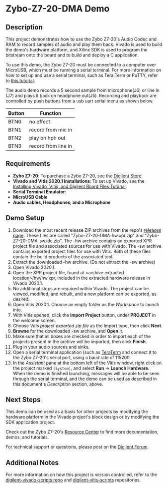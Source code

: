 Zybo-Z7-20-DMA Demo
====================

Description
-----------

This project demonstrates how to use the Zybo Z7-20's Audio Codec and RAM to record samples of audio and play them back. Vivado is used to build the demo's hardware platform, and Xilinx SDK is used to program the bitstream onto the board and to build and deploy a C application.

To use this demo, the Zybo Z7-20 must be connected to a computer over MicroUSB, which must be running a serial terminal. For more information on how to set up and use a serial terminal, such as Tera Term or PuTTY, refer to [this tutorial](https://reference.digilentinc.com/learn/programmable-logic/tutorials/tera-term).

The audio demo records a 5 second sample from microphone(J6) or line in (J7) and plays it back on headphone out(J5). Recording and playback are controlled by push buttons from a usb uart serial menu as shown below.

|  Button  | Function             |
| -------- | -------------------- |
|  BTN0    |  no effect           |
|  BTN1    |  record from mic in  |
|  BTN2    |  play on hph out     |
|  BTN3    |  record from line in |



Requirements
------------
* **Zybo Z7-20**: To purchase a Zybo Z7-20, see the [Digilent Store](https://store.digilentinc.com/zybo-z7-zynq-7000-arm-fpga-soc-development-board/).
* **Vivado and Vitis 2020.1 Installations**: To set up Vivado, see the [Installing Vivado, Vitis, and Digilent Board Files Tutorial](https://reference.digilentinc.com/learn/programmable-logic/tutorials/2020.1/installation).
* **Serial Terminal Emulator**: 
* **MicroUSB Cable**
* **Audio cables, Headphones, and a Microphone**

Demo Setup
----------

1. Download the most recent release ZIP archives from the repo's [releases page](https://github.com/Digilent/Zybo-Z7-20-DMA/releases). These files are called "Zybo-Z7-20-DMA-hw.xpr.zip" and "Zybo-Z7-20-DMA-sw.ide.zip". The -hw archive contains an exported XPR project file and associated sources for use with Vivado. The -sw archive contains exported project files for use with Vitis. Both of these files contain the build products of the associated tool.
2. Extract the downloaded -hw archive. (Do not extract the -sw archive)
3. Open Vivado 2020.1.
4. Open the XPR project file, found at \<archive extracted location\>/hw/hw.xpr, included in the extracted hardware release in Vivado 2020.1.
5. No additional steps are required within Vivado. The project can be viewed, modified, and rebuilt, and a new platform can be exported, as desired.
6. Open Vitis 2020.1. Choose an empty folder as the *Workspace* to launch into.
7. With Vitis opened, click the **Import Project** button, under **PROJECT** in the welcome screen.
8. Choose *Vitis project exported zip file* as the Import type, then click **Next**.
9. **Browse** for the downloaded -sw archive, and **Open** it.
10. Make sure that all boxes are checked in order to import each of the projects present in the archive will be imported, then click **Finish**.
11. Plug in your audio sources and sinks.
12. Open a serial terminal application (such as [TeraTerm](https://ttssh2.osdn.jp/index.html.en) and connect it to the Zybo Z7-20's serial port, using a baud rate of 115200.
13. In the *Assistant* pane at the bottom left of the Vitis window, right click on the project marked `[System]`, and select **Run** -> **Launch Hardware**. When the demo is finished launching, messages will be able to be seen through the serial terminal, and the demo can be used as described in this document's *Description* section, above.

Next Steps
----------
This demo can be used as a basis for other projects by modifying the hardware platform in the Vivado project's block design or by modifying the SDK application project.

Check out the Zybo Z7-20's [Resource Center](https://reference.digilentinc.com/reference/programmable-logic/zybo-z7/start) to find more documentation, demos, and tutorials.

For technical support or questions, please post on the [Digilent Forum](forum.digilentinc.com).

Additional Notes
----------------
For more information on how this project is version controlled, refer to the [digilent-vivado-scripts repo](https://github.com/digilent/digilent-vivado-scripts) and [digilent-vitis-scripts](https://github.com/digilent/digilent-vitis-scripts) repositories.
